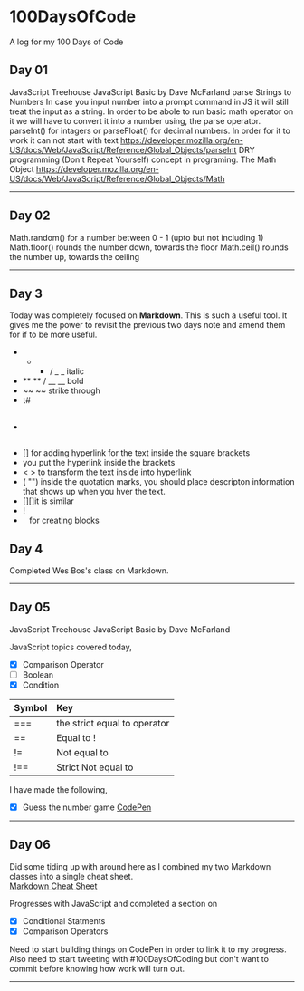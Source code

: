 # 100DaysOfCode
A log for my 100 Days of Code

## Day 01
JavaScript Treehouse JavaScript Basic by Dave McFarland
parse Strings to Numbers 
In case you input number into a prompt command in JS it will still treat the input as a string. In order to be abole to run basic math operator on it we will have to convert it into a number using, the parse operator. parseInt() for intagers or parseFloat() for decimal numbers. In order for it to work it can not start with text 
https://developer.mozilla.org/en-US/docs/Web/JavaScript/Reference/Global_Objects/parseInt
DRY programming (Don't Repeat Yourself) concept in programing. 
The Math Object https://developer.mozilla.org/en-US/docs/Web/JavaScript/Reference/Global_Objects/Math 

---

## Day 02
Math.random() for a number between 0 - 1 (upto but not including 1)
Math.floor() rounds the number down, towards the floor
Math.ceil() rounds the number up, towards the ceiling 

---

## Day 3 
Today was completely focused on __Markdown__. This is such a useful tool. It gives me the power to revisit the previous two days note and amend them for if to be more useful. 

- * * / _ _ italic
- ** ** / __ __ bold
- ~~ ~~ strike through 
- t# 
- ##  
- [] for adding hyperlink for the text inside the square brackets 
- []() you put the hyperlink inside the brackets
- < > to transform the text inside into hyperlink 
- ( "") inside the quotation marks, you should place descripton information that shows up when you hver the text.
- [][]it is similar 
- ! []() 
- ``` ``` for creating blocks


## Day 4
Completed Wes Bos's class on Markdown. 

---

## Day 05
JavaScript Treehouse JavaScript Basic by Dave McFarland

JavaScript topics covered today, 
* [x] Comparison Operator
* [ ] Boolean 
* [x] Condition 

|Symbol | Key |
|:------|:----|
| === | the strict equal to operator |
| == | Equal to !
| != | Not equal to |
| !== | Strict Not equal to |

I have made the following, 
* [x] Guess the number game [CodePen](http://www.codepen.com "visit the game")

---

## Day 06 

Did some tiding up with around here as I combined my two Markdown classes into a single cheat sheet.  
[Markdown Cheat Sheet](https://github.com/hazim/Markdown-Cheat-Sheet)  

Progresses with JavaScript and completed a section on  
* [x] Conditional Statments  
* [x] Comparison Operators  

Need to start building things on CodePen in order to link it to my progress. Also need to start tweeting with #100DaysOfCoding but don't want to commit before knowing how work will turn out. 

---


